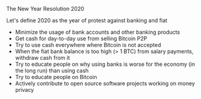 The New Year Resolution 2020

Let's define 2020 as the year of protest against banking and fiat

* Minimize the usage of bank accounts and other banking products
* Get cash for day-to-day use from selling Bitcoin P2P
* Try to use cash everywhere where Bitcoin is not accepted
* When the fiat bank balance is too high (> 1 BTC) from salary payments, withdraw cash from it
* Try to educate people on why using banks is worse for the economy (in the long run) than using cash
* Try to educate people on Bitcoin
* Actively contribute to open source software projects working on money privacy
